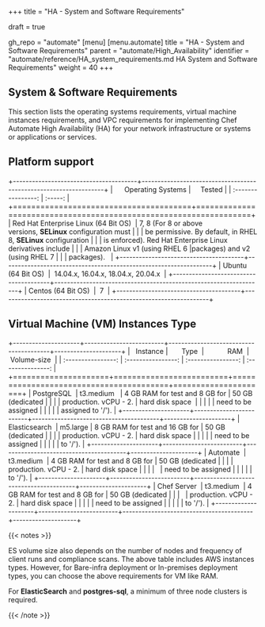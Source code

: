 +++
title = "HA - System and Software Requirements"

draft = true

gh_repo = "automate"
[menu]
  [menu.automate]
    title = "HA - System and Software Requirements"
    parent = "automate/High_Availability"
    identifier = "automate/reference/HA_system_requirements.md HA System and Software Requirements"
    weight = 40
+++

## System & Software Requirements

This section lists the operating systems requirements, virtual machine instances requirements, and VPC requirements for implementing Chef Automate High Availability (HA) for your network infrastructure or systems or applications or services.

## Platform support

+---------------------------------------+------------------------------------------------------------------+
|      Operating Systems                |     Tested                                                       |
|      :----------------:               |     :-----:                                                      |
+=======================================+==================================================================+
| Red Hat Enterprise Linux (64 Bit OS)  | 7, 8 (For 8 or above versions, **SELinux** configuration must    |
|                                       | be permissive. By default, in RHEL 8, **SELinux** configuration  |
|                                       | is enforced). Red Hat Enterprise Linux derivatives include       |
|                                       | Amazon Linux v1 (using RHEL 6   |packages) and v2 (using RHEL 7  |
|                                       | packages).                                                       |
+---------------------------------------+------------------------------------------------------------------+
| Ubuntu (64 Bit OS)                    |  14.04.x, 16.04.x, 18.04.x, 20.04.x                              |
+---------------------------------------+------------------------------------------------------------------+
| Centos (64 Bit OS)                    |  7                                                               |
+---------------------------------------+------------------------------------------------------------------+

## Virtual Machine (VM) Instances Type

+---------------------+-------------------------+----------------------------------------+---------------------+
|   Instance          |       Type              |            RAM                         |  Volume-size        |
|  :----------------: |   :----------------:    |         :----------------:             |  :---------------:  |
+=====================+=========================+========================================+=====================+
| PostgreSQL          | t3.medium               | 4 GB RAM for test and 8 GB for         | 50 GB (dedicated    |
|                     |                         | production. vCPU - 2.                  | hard disk space     |
|                     |                         |                                        | need to be assigned |
|                     |                         |                                        | assigned to '/').   |
+---------------------+-------------------------+----------------------------------------+---------------------+
| Elasticsearch       | m5.large                | 8 GB RAM for test and 16 GB for        | 50 GB (dedicated    |
|                     |                         | production. vCPU - 2.                  | hard disk space     |
|                     |                         |                                        | need to be assigned |
|                     |                         |                                        | to '/').            |
+---------------------+-------------------------+----------------------------------------+---------------------+
| Automate            | t3.medium               | 4 GB RAM for test and 8 GB for         | 50 GB (dedicated    |
|                     |                         | production. vCPU - 2.                  | hard disk space     |
|                     |                         |                                        | need to be assigned |
|                     |                         |                                        | to '/').            |
+---------------------+-------------------------+----------------------------------------+---------------------+
| Chef Server         | t3.medium               | 4 GB RAM for test and 8 GB for         | 50 GB (dedicated    |
|                     |                         | production. vCPU - 2.                  | hard disk space     |
|                     |                         |                                        | need to be assigned |
|                     |                         |                                        | to '/').            |
+---------------------+-------------------------+-----------------------------------------+--------------------+

{{< notes >}}

ES volume size also depends on the number of nodes and frequency of client runs and compliance scans. The above table includes AWS instances types. However, for Bare-infra deployment or In-premises deployment types, you can choose the above requirements for VM like RAM.

For **ElasticSearch** and **postgres-sql**, a minimum of three node clusters is required.

{{< /note >}}
